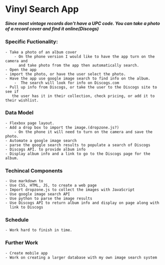 # Vinyl Search App

##### Since most vintage records don't have a UPC code.  You can take a photo of a record cover and find it online(Discogs)

### Specific Fuctionality:

    - Take a photo of an album cover
        - On the phone version I would like to have the app turn on the camera and
          and take photo from the app then automatically search.
    - Open the app
    - import the photo, or have the user select the photo.
    - Have the app use google image search to find info on the album.
        -  The search will look for info on Discogs.com
    - Pull up info from Discogs, or take the user to the Discogs site to see if
       the user has it in their collection, check pricing, or add it to their wishlist.

### Data Model

    - Flexbox page layout.
    - Add a drop box to import the image.(dropzone.js?)
        - On the phone it will need to turn on the camera and save the photo.
    - Automate a google image search
    - parse the google search results to populate a search of Discogs
    - Discogs API. to provide album info
    - Display album info and a link to go to the Discogs page for the album.

### Techincal Components

    - Use markdown to
    - Use CSS, HTML, JS, to create a web page
    - Import dropzone.js to collect the images with JavaScript
    - Use google image search API
    - Use python to parse the image results
    - Use Discogs API to return album info and display on page along with
      link to Discogs


### Schedule

    - Work hard to finish in time.

### Further Work

    - Create mobile app
    - Work on creating a larger database with my own image search system
